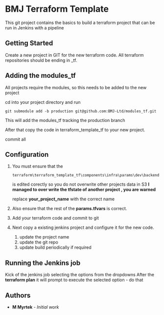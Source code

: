 # BMJ Terraform Template 

This git project contains the basics to build a terraform project that can be run in Jenkins with a pipeline

## Getting Started

Create a new project in GIT for the new terraform code. All terraform repositories should be ending in _tf. 

## Adding the modules_tf
All projects require the modules, so this needs to be added to the new project 

cd into your project directory and run 
```
git submodule add -b production git@github.com:BMJ-Ltd/modules_tf.git
```
This will add the modules_tf tracking the production branch 

After that copy the code in terraform_template_tf to your new project.

commit all 

## Configuration

1. You must ensure that the 

   ```
   terraform\terraform_template_tf\components\infra\params\dev\backends.tfvars
   ```

   is edited corectly so you do not overwrite other projects data in S3
   __I managed to over write the tfstate of another project , you are warned__

   replace **your_project_name** with the correct name

2. Also ensure that the rest of the **params.tfvars** is correct. 

3. Add your terraform code and commit to git

4. Next copy a existing jenkins project and configure it for the new code.

   1. update the project name
   2. update the git repo
   3. update build periodically if required



## Running the Jenkins job

Kick of the jenkins job selecting the options from the dropdowns
After the __terraform plan__ it will prompt to execute the selected option - do that 


## Authors

* **M Myrtek** - *Initial work* 